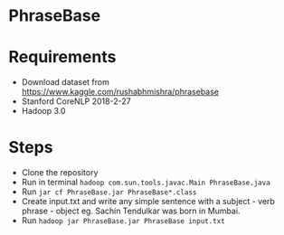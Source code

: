 # PhraseBase

# Requirements
- Download dataset from https://www.kaggle.com/rushabhmishra/phrasebase
- Stanford CoreNLP 2018-2-27
- Hadoop 3.0

# Steps
- Clone the repository
- Run in terminal
  ``` hadoop com.sun.tools.javac.Main PhraseBase.java ```
- Run
  ``` jar cf PhraseBase.jar PhraseBase*.class ```
- Create input.txt and write any simple sentence with a subject - verb phrase - object eg. Sachin Tendulkar was born in Mumbai.
- Run
  ``` hadoop jar PhraseBase.jar PhraseBase input.txt ```
